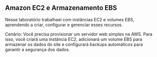## Amazon EC2 e Armazenamento EBS

Nesse laboratório trabalhaei com instâncias EC2 e volumes EBS, aprendendo a criar, configurar e
gerenciar esses recursos.

Cenário: Você precisa provisionar um servidor web simples na AWS. Para isso, você criará
uma instância EC2, adicionará um volume EBS para armazenar os dados do site e
configurará backups automáticos para garantir a segurança dos dados.
